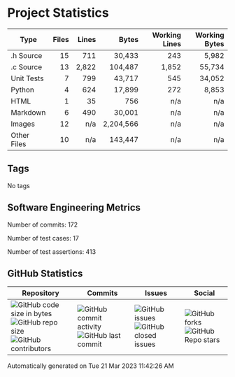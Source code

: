 Project Statistics
==================

| Type | Files | Lines | Bytes | Working Lines | Working Bytes |
|------|------:|------:|------:|--------------:|--------------:|
|.h Source|15|711|30,433|243|5,982|
|.c Source|13|2,822|104,487|1,852|55,734|
|Unit Tests|7|799|43,717|545|34,052|
|Python|4|624|17,899|272|8,853|
|HTML|1|35|756|n/a|n/a|
|Markdown|6|490|30,001|n/a|n/a|
|Images|12|n/a|2,204,566|n/a|n/a|
|Other	Files|10|n/a|143,447|n/a|n/a|

## Tags
No tags

## Software Engineering Metrics

Number of commits:  172

Number of test cases:  17

Number of test assertions:  413

## GitHub Statistics
| Repository                           | Commits                   | Issues                  | Social                    |
|--------------------------------------|---------------------------|-------------------------|---------------------------|
| ![GitHub code size	in	bytes](https://img.shields.io/github/languages/code-size/marknelsonengineer-sp23/sre_lab4_memscan?style=social) <br/> ![GitHub repo size](https://img.shields.io/github/repo-size/marknelsonengineer-sp23/sre_lab4_memscan?style=social) <br/> ![GitHub contributors](https://img.shields.io/github/contributors/marknelsonengineer-sp23/sre_lab4_memscan?style=social) | ![GitHub commit activity](https://img.shields.io/github/commit-activity/w/marknelsonengineer-sp23/sre_lab4_memscan?style=social) <br/> ![GitHub last	commit](https://img.shields.io/github/last-commit/marknelsonengineer-sp23/sre_lab4_memscan?style=social) | ![GitHub	issues](https://img.shields.io/github/issues-raw/marknelsonengineer-sp23/sre_lab4_memscan?style=social) <br/> ![GitHub	closed issues](https://img.shields.io/github/issues-closed-raw/marknelsonengineer-sp23/sre_lab4_memscan?style=social) | ![GitHub forks](https://img.shields.io/github/forks/marknelsonengineer-sp23/sre_lab4_memscan?style=social) <br/> ![GitHub Repo	stars](https://img.shields.io/github/stars/marknelsonengineer-sp23/sre_lab4_memscan?style=social) |

Automatically generated on Tue 21 Mar 2023 11:42:26 AM 
